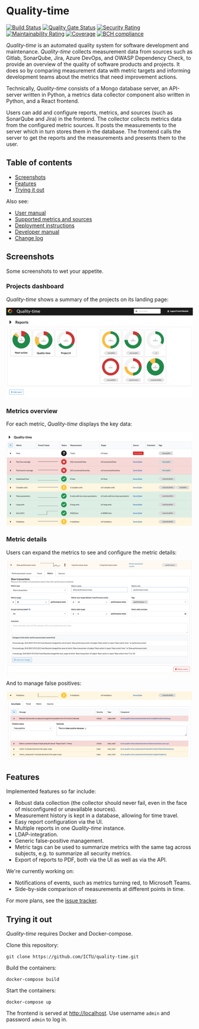 # Quality-time

[![Build Status](https://travis-ci.org/ICTU/quality-time.svg?branch=master)](https://travis-ci.org/ICTU/quality-time)
[![Quality Gate Status](https://sonarcloud.io/api/project_badges/measure?project=nl.ictu%3Aquality-time&metric=alert_status)](https://sonarcloud.io/dashboard?id=nl.ictu%3Aquality-time)
[![Security Rating](https://sonarcloud.io/api/project_badges/measure?project=nl.ictu%3Aquality-time&metric=security_rating)](https://sonarcloud.io/dashboard?id=nl.ictu%3Aquality-time)
[![Maintainability Rating](https://sonarcloud.io/api/project_badges/measure?project=nl.ictu%3Aquality-time&metric=sqale_rating)](https://sonarcloud.io/dashboard?id=nl.ictu%3Aquality-time)
[![Coverage](https://sonarcloud.io/api/project_badges/measure?project=nl.ictu%3Aquality-time&metric=coverage)](https://sonarcloud.io/dashboard?id=nl.ictu%3Aquality-time)
[![BCH compliance](https://bettercodehub.com/edge/badge/ICTU/quality-time?branch=master)](https://bettercodehub.com/)

*Quality-time* is an automated quality system for software development and maintenance. *Quality-time* collects measurement data from sources such as Gitlab, SonarQube, Jira, Azure DevOps, and OWASP Dependency Check, to provide an overview of the quality of software products and projects. It does so by comparing measurement data with metric targets and informing development teams about the metrics that need improvement actions.

Technically, *Quality-time* consists of a Mongo database server, an API-server written in Python, a metrics data collector component also written in Python, and a React frontend.

Users can add and configure reports, metrics, and sources (such as SonarQube and Jira) in the frontend. The collector collects metrics data from the configured metric sources. It posts the measurements to the server which in turn stores them in the database. The frontend calls the server to get the reports and the measurements and presents them to the user.

## Table of contents

- [Screenshots](#screenshots)
- [Features](#features)
- [Trying it out](#trying-it-out)

Also see:

- [User manual](docs/USAGE.md)
- [Supported metrics and sources](docs/METRICS_AND_SOURCES.md)
- [Deployment instructions](docs/DEPLOY.md)
- [Developer manual](docs/DEVELOP.md)
- [Change log](docs/CHANGELOG.md)

## Screenshots

Some screenshots to wet your appetite.

### Projects dashboard

*Quality-time* shows a summary of the projects on its landing page:

![Screenshot](docs/screenshots/projects_dashboard.png)

### Metrics overview

For each metric, *Quality-time* displays the key data:

![Screenshot](docs/screenshots/metrics.png)

### Metric details

Users can expand the metrics to see and configure the metric details:

![Screenshot](docs/screenshots/metric_details.png)

And to manage false positives:

![Screenshot](docs/screenshots/metric_entities.png)

## Features

Implemented features so far include:

- Robust data collection (the collector should never fail, even in the face of misconfigured or unavailable sources).
- Measurement history is kept in a database, allowing for time travel.
- Easy report configuration via the UI.
- Multiple reports in one *Quality-time* instance.
- LDAP-integration.
- Generic false-positive management.
- Metric tags can be used to summarize metrics with the same tag across subjects, e.g. to summarize all security metrics.
- Export of reports to PDF, both via the UI as well as via the API.

We're currently working on:
- Notifications of events, such as metrics turning red, to Microsoft Teams.
- Side-by-side comparison of measurements at different points in time.

For more plans, see the [issue tracker](https://github.com/ICTU/quality-time/issues).

## Trying it out

*Quality-time* requires Docker and Docker-compose.

Clone this repository:

```console
git clone https://github.com/ICTU/quality-time.git
```

Build the containers:

```console
docker-compose build
```

Start the containers:

```console
docker-compose up
```

The frontend is served at [http://localhost](http://localhost). Use username `admin` and password `admin` to log in.
